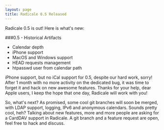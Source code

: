 ```yaml
---
layout: page
title: Radicale 0.5 Released
---
```


Radicale 0.5 is out! Here is what's new:

###0.5 - Historical Artifacts

* Calendar depth
* iPhone support
* MacOS and Windows support
* HEAD requests management
* htpasswd user from calendar path

iPhone support, but no iCal support for 0.5, despite our hard work, sorry!
After 1 month with no more activity on the dedicated bug, it was time to forget
it and hack on new awesome features. Thanks for your help, dear Apple users, I
keep the hope that one day, Radicale will work with you!

So, what's next? As promised, some cool git branches will soon be merged, with
LDAP support, logging, IPv6 and anonymous calendars. Sounds pretty cool, heh?
Talking about new features, more and more people are asking for a CardDAV
support in Radicale. A git branch and a feature request are open, feel free to
hack and discuss.
